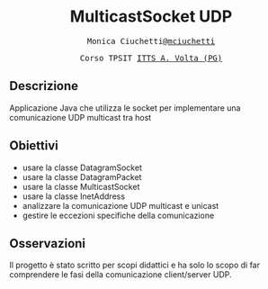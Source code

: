 <h1 align="center">MulticastSocket UDP</h1>

<p align="center" style="font-family: monospace">Monica Ciuchetti<a href="https://github.com/mciuchetti">@mciuchetti</a></p>
<p align="center" style="font-family: monospace">Corso TPSIT <a href="https://www.avoltapg.edu.it/">ITTS A. Volta (PG)</a></p>

## Descrizione
Applicazione Java che utilizza le socket per implementare una comunicazione UDP multicast tra host

## Obiettivi
- usare la classe DatagramSocket
- usare la classe DatagramPacket
- usare la classe MulticastSocket
- usare la classe InetAddress
- analizzare la comunicazione UDP multicast e unicast
- gestire le eccezioni specifiche della comunicazione

## Osservazioni
Il progetto è stato scritto per scopi didattici e ha solo lo scopo di far comprendere le fasi della comunicazione client/server UDP.